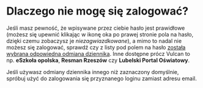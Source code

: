 # Dlaczego nie mogę się zalogować?

Jeśli masz pewność, że wpisywane przez ciebie hasło jest prawidłowe (możesz się upewnić klikając w ikonę oka po prawej
stronie pola na hasło, dzięki czemu zobaczysz je *niezagwiazdkowane*), a mimo to nadal nie możesz się zalogować,
sprawdź czy z listy pod polem na hasło [została wybrana odpowiedna odmiana dziennika](/czesto-zadawane-pytania/jaki-wybrac-dziennik).
Inne dostępne prócz Vulcan to np. **eSzkoła opolska**, **Resman Rzeszów** czy **Lubelski Portal Oświatowy**.

Jeśli używasz odmiany dziennika innego niż zaznaczony domyślnie, spróbuj użyć do zalogowania się przyznanego loginu zamiast adresu email.

